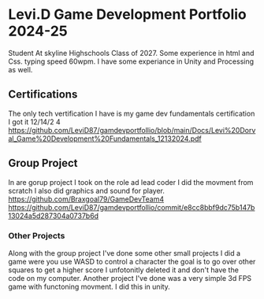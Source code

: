 # Levi.D Game Development Portfolio 2024-25
Student At skyline Highschools Class of 2027.
Some experience in html and Css.
typing speed 60wpm.
I have some experiance in Unity and Processing as well.

## Certifications
The only tech vertification I have is my game dev fundamentals certification I got it  12/14/2 4 
https://github.com/LeviD87/gamdevportfollio/blob/main/Docs/Levi%20Dorval_Game%20Development%20Fundamentals_12132024.pdf


## Group Project
In are gorup project I took on the role ad lead coder I did the movment from scratch I also did graphics and sound for player.
https://github.com/Braxgoal79/GameDevTeam4
https://github.com/LeviD87/gamdevportfollio/commit/e8cc8bbf9dc75b147b13024a5d287304a0737b6d

### Other Projects
Along with the group project I've done some other small projects I did a game were you use WASD to control a character the goal is to go over other squares to get a higher score I unfotonitly deleted it and don't have the code on my computer.
Another project I've done was a very simple 3d FPS game with functoning movment. I did this in unity.



